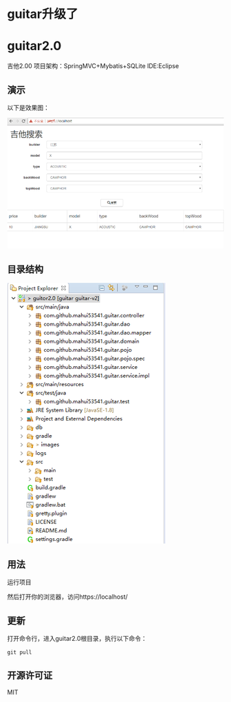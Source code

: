 # guitar升级了
# guitar2.0
吉他2.00
项目架构：SpringMVC+Mybatis+SQLite
IDE:Eclipse
## 演示

以下是效果图：

![效果图](images/2-1.PNG)

## 目录结构

![目录结构](images/2-2.PNG)

## 用法

运行项目

然后打开你的浏览器，访问https://localhost/

## 更新

打开命令行，进入guitar2.0根目录，执行以下命令：

	git pull

## 开源许可证
 MIT
